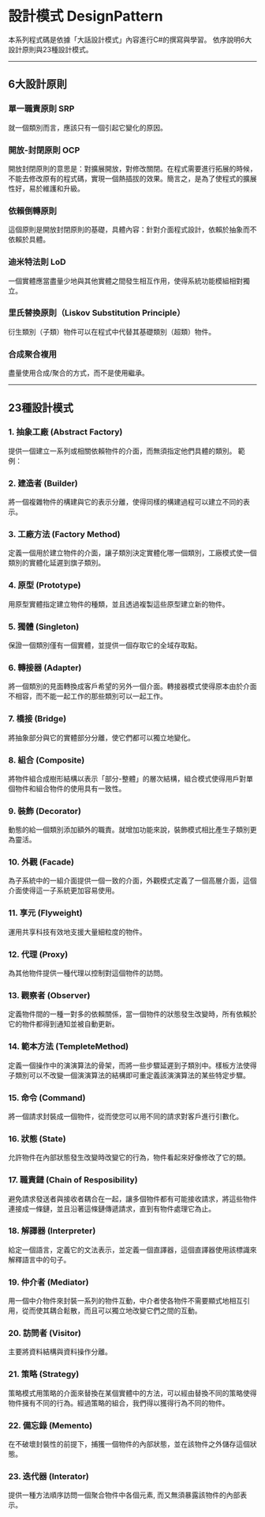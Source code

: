 #    設計模式 DesignPattern
本系列程式碼是依據「大話設計模式」內容進行C#的撰寫與學習。
依序說明6大設計原則與23種設計模式。


---

##    6大設計原則
###    單一職責原則 SRP
就一個類別而言，應該只有一個引起它變化的原因。

###    開放-封閉原則 OCP
開放封閉原則的意思是：對擴展開放，對修改關閉。在程式需要進行拓展的時候，不能去修改原有的程式碼，實現一個熱插拔的效果。簡言之，是為了使程式的擴展性好，易於維護和升級。

###    依賴倒轉原則
這個原則是開放封閉原則的基礎，具體內容：針對介面程式設計，依賴於抽象而不依賴於具體。

###    迪米特法則 LoD
一個實體應當盡量少地與其他實體之間發生相互作用，使得系統功能模組相對獨立。

###    里氏替換原則（Liskov Substitution Principle）
衍生類別（子類）物件可以在程式中代替其基礎類別（超類）物件。

###    合成聚合複用
盡量使用合成/聚合的方式，而不是使用繼承。


---

##    23種設計模式

###    1. 抽象工廠 (Abstract Factory)
提供一個建立一系列或相關依賴物件的介面，而無須指定他們具體的類別。
範例：

###    2. 建造者 (Builder)
將一個複雜物件的構建與它的表示分離，使得同樣的構建過程可以建立不同的表示。

###    3. 工廠方法 (Factory Method)
定義一個用於建立物件的介面，讓子類別決定實體化哪一個類別，工廠模式使一個類別的實體化延遲到旗子類別。

###    4. 原型 (Prototype)
用原型實體指定建立物件的種類，並且透過複製這些原型建立新的物件。

###    5. 獨體 (Singleton)
保證一個類別僅有一個實體，並提供一個存取它的全域存取點。

###    6. 轉接器 (Adapter)
將一個類別的見面轉換成客戶希望的另外一個介面。轉接器模式使得原本由於介面不相容，而不能一起工作的那些類別可以一起工作。

###    7. 橋接 (Bridge)
將抽象部分與它的實體部分分離，使它們都可以獨立地變化。

###    8. 組合 (Composite)
將物件組合成樹形結構以表示「部分-整體」的層次結構，組合模式使得用戶對單個物件和組合物件的使用具有一致性。

###    9. 裝飾 (Decorator)
動態的給一個類別添加額外的職責。就增加功能來說，裝飾模式相比產生子類別更為靈活。

###    10. 外觀 (Facade)
為子系統中的一組介面提供一個一致的介面，外觀模式定義了一個高層介面，這個介面使得這一子系統更加容易使用。

###    11. 享元 (Flyweight)
運用共享科技有效地支援大量細粒度的物件。

###    12. 代理 (Proxy)
為其他物件提供一種代理以控制對這個物件的訪問。

###    13. 觀察者 (Observer)
定義物件間的一種一對多的依賴關係，當一個物件的狀態發生改變時，所有依賴於它的物件都得到通知並被自動更新。

###    14. 範本方法 (TempleteMethod)
定義一個操作中的演演算法的骨架，而將一些步驟延遲到子類別中。樣板方法使得子類別可以不改變一個演演算法的結構即可重定義該演演算法的某些特定步驟。

###    15. 命令 (Command)
將一個請求封裝成一個物件，從而使您可以用不同的請求對客戶進行引數化。

###    16. 狀態 (State)
允許物件在內部狀態發生改變時改變它的行為，物件看起來好像修改了它的類。

###    17. 職責鏈 (Chain of Resposibility)
避免請求發送者與接收者耦合在一起，讓多個物件都有可能接收請求，將這些物件連接成一條鏈，並且沿著這條鏈傳遞請求，直到有物件處理它為止。

###    18. 解譯器 (Interpreter)
給定一個語言，定義它的文法表示，並定義一個直譯器，這個直譯器使用該標識來解釋語言中的句子。

###    19. 仲介者 (Mediator)
用一個中介物件來封裝一系列的物件互動，中介者使各物件不需要顯式地相互引用，從而使其耦合鬆散，而且可以獨立地改變它們之間的互動。

###    20. 訪問者 (Visitor)
主要將資料結構與資料操作分離。

###    21. 策略 (Strategy)
策略模式用策略的介面來替換在某個實體中的方法，可以經由替換不同的策略使得物件擁有不同的行為。經過策略的組合，我們得以獲得行為不同的物件。

###    22. 備忘錄 (Memento)
在不破壞封裝性的前提下，捕獲一個物件的內部狀態，並在該物件之外儲存這個狀態。

###    23. 迭代器 (Interator)
提供一種方法順序訪問一個聚合物件中各個元素, 而又無須暴露該物件的內部表示。
